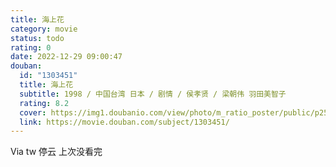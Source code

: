 ```yaml
---
title: 海上花
category: movie
status: todo
rating: 0
date: 2022-12-29 09:00:47
douban:
  id: "1303451"
  title: 海上花
  subtitle: 1998 / 中国台湾 日本 / 剧情 / 侯孝贤 / 梁朝伟 羽田美智子
  rating: 8.2
  cover: https://img1.doubanio.com/view/photo/m_ratio_poster/public/p2588046848.jpg
  link: https://movie.douban.com/subject/1303451/
---
```


Via tw 停云 上次没看完